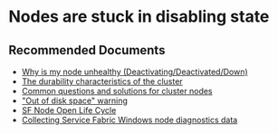 <properties
	pageTitle="cluster/nodesstuckindisablingstate"
	description="cluster/nodesstuckindisablingstate"
	service="microsoft.servicefabric"
	resource="clusters"
	authors="ChiragPavecha"
	ms.author="chiragpa"
	displayOrder=""
	selfHelpType="generic"
	supportTopicIds="32690986"
	resourceTags=""
	productPesIds="15842"
	cloudEnvironments="public, Fairfax"
	articleId="servicefabric-clusternodesstuckindisablingstate"
/>

# Nodes are stuck in disabling state

## **Recommended Documents**

* [Why is my node unhealthy (Deactivating/Deactivated/Down)](https://github.com/Azure/Service-Fabric-Troubleshooting-Guides/blob/master/Cluster/Why%20is%20my%20node%20unhealthy.md)<br>
* [The durability characteristics of the cluster](https://docs.microsoft.com/azure/service-fabric/service-fabric-cluster-capacity#the-durability-characteristics-of-the-cluster)<br>
* [Common questions and solutions for cluster nodes](https://github.com/Azure/Service-Fabric-Troubleshooting-Guides/tree/master/Cluster#nodes)<br>
* ["Out of disk space" warning](https://github.com/Azure/Service-Fabric-Troubleshooting-Guides/tree/master/Cluster#nodes)<br>
* [SF Node Open Life Cycle](https://github.com/Azure/Service-Fabric-Troubleshooting-Guides/blob/master/Cluster/SF%20Node%20Open%20Life%20Cycle.md)<br>
* [Collecting Service Fabric Windows node diagnostics data](https://github.com/Azure/Service-Fabric-Troubleshooting-Guides/blob/master/Cluster/SF%20collect%20node%20info.md)<br>
